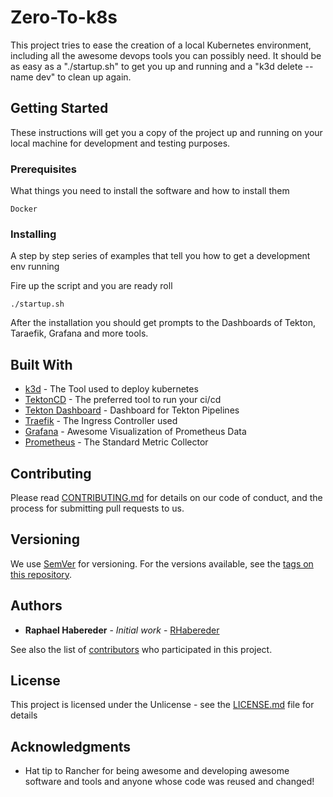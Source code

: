 # Zero-To-k8s

This project tries to ease the creation of a local Kubernetes environment, including all the awesome devops tools you can possibly need. 
It should be as easy as a "./startup.sh" to get you up and running and a "k3d delete --name dev" to clean up again. 

## Getting Started

These instructions will get you a copy of the project up and running on your local machine for development and testing purposes. 


### Prerequisites

What things you need to install the software and how to install them

```
Docker
```

### Installing

A step by step series of examples that tell you how to get a development env running

Fire up the script and you are ready roll

```
./startup.sh
```

After the installation you should get prompts to the Dashboards of Tekton, Taraefik, Grafana and more tools.


## Built With

* [k3d](https://github.com/rancher/k3d) - The Tool used to deploy kubernetes
* [TektonCD](https://github.com/tektoncd/pipeline) - The preferred tool to run your ci/cd
* [Tekton Dashboard](https://github.com/tektoncd/dashboard) - Dashboard for Tekton Pipelines
* [Traefik](https://traefik.io/) - The Ingress Controller used
* [Grafana](https://maven.apache.org/) - Awesome Visualization of Prometheus Data
* [Prometheus](https://rometools.github.io/rome/) - The Standard Metric Collector

## Contributing

Please read [CONTRIBUTING.md](https://gist.github.com/PurpleBooth/b24679402957c63ec426) for details on our code of conduct, and the process for submitting pull requests to us.

## Versioning

We use [SemVer](http://semver.org/) for versioning. For the versions available, see the [tags on this repository](https://github.com/your/project/tags). 

## Authors

* **Raphael Habereder** - *Initial work* - [RHabereder](https://github.com/RHabereder)

See also the list of [contributors](https://github.com/your/project/contributors) who participated in this project.

## License

This project is licensed under the Unlicense - see the [LICENSE.md](LICENSE.md) file for details

## Acknowledgments

* Hat tip to Rancher for being awesome and developing awesome software and tools and anyone whose code was reused and changed!



